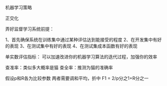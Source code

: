 机器学习策略

正交化

弄好监督学习系统前提：

1、首先确保系统在训练集中通过某种评估达到能接受的程度
2、在开发集中有好的表现
3、在测试集中有好的表现
4、在测试集成本函数有好的表现

单实数评估指标：
可以加速改进你的机器学习算法的迭代过程，加强你的效率

查准率：类似多大概率是猫
查全率：推测为猫的准确率

假设p和R各为比较参数
两者需要调和平均，折中 F1 = 2/p分之1+R分之一